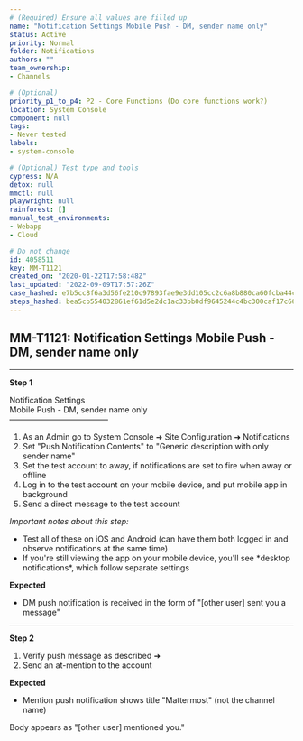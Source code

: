 ```yaml
---
# (Required) Ensure all values are filled up
name: "Notification Settings Mobile Push - DM, sender name only"
status: Active
priority: Normal
folder: Notifications
authors: ""
team_ownership: 
- Channels

# (Optional)
priority_p1_to_p4: P2 - Core Functions (Do core functions work?)
location: System Console
component: null
tags: 
- Never tested
labels: 
- system-console

# (Optional) Test type and tools
cypress: N/A
detox: null
mmctl: null
playwright: null
rainforest: []
manual_test_environments: 
- Webapp
- Cloud

# Do not change
id: 4058511
key: MM-T1121
created_on: "2020-01-22T17:58:48Z"
last_updated: "2022-09-09T17:57:26Z"
case_hashed: e7b5cc8f6a3d56fe210c97893fae9e3dd105cc2c6a8b880ca60fcba44cf528d72133d5157a841bccf9ac366696ddb8b5
steps_hashed: bea5cb554032861ef61d5e2dc1ac33bb0df9645244c4bc300caf17c660239760e6ddb51aa2f2aa4fe6dc8f34ee9326ad
---
```


<!-- (Auto-generated) Based on frontmatter's "key" and "name" -->

## MM-T1121: Notification Settings Mobile Push - DM, sender name only

---

**Step 1**

Notification Settings\
Mobile Push - DM, sender name only\
–––––––––––––––––––––––––

1. As an Admin go to System Console ➜ Site Configuration ➜ Notifications
2. Set "Push Notification Contents" to "Generic description with only sender name"
3. Set the test account to away, if notifications are set to fire when away or offline
4. Log in to the test account on your mobile device, and put mobile app in background
5. Send a direct message to the test account

_Important notes about this step:_

- Test all of these on iOS and Android (can have them both logged in and observe notifications at the same time)
- If you're still viewing the app on your mobile device, you'll see \*desktop notifications\*, which follow separate settings

**Expected**

- DM push notification is received in the form of "\[other user] sent you a message"

---

**Step 2**

1. Verify push message as described ➜
2. Send an at-mention to the account

**Expected**

- Mention push notification shows title "Mattermost" (not the channel name)

Body appears as "\[other user] mentioned you."
